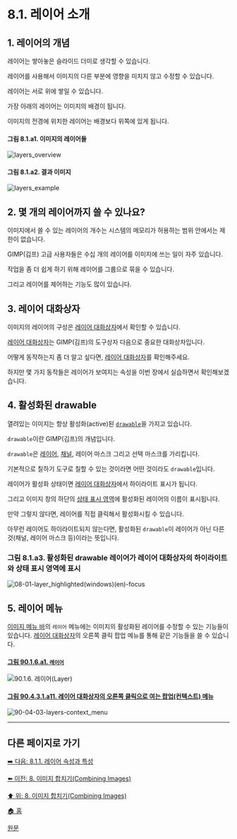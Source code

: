# 8.1. 레이어 소개

<a id="08-01-s1"></a>

## 1. 레이어의 개념
레이어는 쌓아놓은 슬라이드 더미로 생각할 수 있습니다. 

레이어를 사용해서 이미지의 다른 부분에 영향을 미치지 않고 수정할 수 있습니다. 

레이어는 서로 위에 쌓일 수 있습니다. 

가장 아래의 레이어는 이미지의 배경이 됩니다. 

이미지의 전경에 위치한 레이어는 배경보다 위쪽에 있게 됩니다.

#### 그림 8.1.a1. 이미지의 레이어들
![layers_overview](https://github.com/wonder13662/gimp/assets/15767104/21268812-0bff-4a6e-b431-f630dcb2d2e2)

#### 그림 8.1.a2. 결과 이미지
![layers_example](https://github.com/wonder13662/gimp/assets/15767104/c898cb64-8208-4d31-bf08-b214d9d88b00)

<a id="08-01-s2"></a>

## 2. 몇 개의 레이어까지 쓸 수 있나요?
이미지에서 쓸 수 있는 레이어의 개수는 시스템의 메모리가 허용하는 범위 안에서는 제한이 없습니다. 

GIMP(김프) 고급 사용자들은 수십 개의 레이어를 이미지에 쓰는 일이 자주 있습니다. 

작업을 좀 더 쉽게 하기 위해 레이어를 그룹으로 묶을 수 있습니다. 

그리고 레이어를 제어하는 기능도 많이 있습니다.

<a id="08-01-s3"></a>

## 3. 레이어 대화상자
이미지의 레이어의 구성은 [레이어 대화상자](./15-02-01-00-layers_dialog.md)에서 확인할 수 있습니다. 

[레이어 대화상자](./15-02-01-00-layers_dialog.md)는 GIMP(김프)의 도구상자 다음으로 중요한 대화상자입니다. 

어떻게 동작하는지 좀 더 알고 싶다면, [레이어 대화상자](./15-02-01-00-layers_dialog.md)를 확인해주세요. 

하지만 몇 가지 동작들은 레이어가 보여지는 속성을 이번 장에서 실습하면서 확인해보겠습니다.

<a id="08-01-s4"></a>

## 4. 활성화된 drawable
열려있는 이미지는 항상 활성화(active)된 [`drawable`](./19-glossaryx-drawable.md)을 가지고 있습니다. 

`drawable`이란 GIMP(김프)의 개념입니다. 

`drawable`은 [레이어](./19-glossaryx-layer.md), [채널](./19-glossaryx-channel.md), 레이어 마스크 그리고 선택 마스크를 가리킵니다. 

기본적으로 칠하기 도구로 칠할 수 있는 것이라면 어떤 것이라도 `drawable`입니다. 

레이어가 활성화 상태이면 [레이어 대화상자](./15-02-01-00-layers_dialog.md)에서 하이라이트 표시가 됩니다. 

그리고 이미지 창의 하단의 [상태 표시 영역](./03-02-04-09-status-area.md#90-05-09-a111)에 활성화된 레이어의 이름이 표시됩니다. 

만약 그렇지 않다면, 레이어를 직접 클릭해서 활성화시킬 수 있습니다.

아무런 레이어도 하이라이트되지 않는다면, 활성화된 `drawable`이 레이어가 아닌 다른 것(채널, 레이어 마스크 등)이라는 뜻입니다.

### 그림 8.1.a3. 활성화된 drawable 레이어가 레이어 대화상자의 하이라이트와 상태 표시 영역에 표시
![08-01-layer_highlighted(windows)(en)-focus](https://github.com/wonder13662/gimp/assets/15767104/4bee9406-fe84-4143-9d8f-cc8f0ce53d1e)

<a id="08-01-s5"></a>

## 5. 레이어 메뉴
[이미지 메뉴 바](./19-glossaryx-image_menu_bar.md)의 `레이어` 메뉴에는 이미지의 활성화된 레이어를 수정할 수 있는 기능들이 있습니다. [레이어 대화상자](./15-02-01-00-layers_dialog.md)의 오른쪽 클릭 팝업 메뉴를 통해 같은 기능들을 쓸 수 있습니다.

<a id="90-01-06-a1"></a>

#### [그림 90.1.6.a1. `레이어`](./90-01-06-00-layer.md#90-01-06-a1)
![90.1.6. 레이어(Layer)](https://github.com/wonder13662/gimp/assets/15767104/3f4bfc3c-ecba-45b9-bca5-c4ffcc4a28bf)

<a id="90-04-03-01-a11"></a>

#### [그림 90.4.3.1.a11. 레이어 대화상자의 오른쪽 클릭으로 여는 팝업(컨텍스트) 메뉴](./90-04-0003-001-000-context_menu.md#90-04-03-01-a11)
![90-04-03-layers-context_menu](https://github.com/wonder13662/gimp/assets/15767104/8af04c42-4bdb-42f1-a95e-7f870b07b11b)

***

## 다른 페이지로 가기

[➡️ 다음: 8.1.1. 레이어 속성과 특성](./08-01-01-00-layer_properties.md)

[⬅️ 이전: 8. 이미지 합치기(Combining Images)](./08-00-combining-images.md)

[⬆️ 위: 8. 이미지 합치기(Combining Images)](./08-00-combining-images.md)

[🏠 홈](./00-home.md)

[원문](https://docs.gimp.org/2.10/ko/gimp-image-combining.html)
